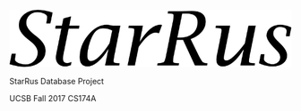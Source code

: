 ![logo](https://github.com/zhanchengqian/StarRus-Database-Project/blob/master/StarRus-Lucida.png)
<!---  
       _____ __             ____                ____           _____  __________ 
      / ___// /_____ ______/ __ \__  _______   / __ )__  __   /__  / / ____/ __ \
      \__ \/ __/ __ `/ ___/ /_/ / / / / ___/  / __  / / / /     / / / /   / / / /
     ___/ / /_/ /_/ / /  / _, _/ /_/ (__  )  / /_/ / /_/ /     / /_/ /___/ /_/ / 
    /____/\__/\__,_/_/  /_/ |_|\__,_/____/  /_____/\__, /     /____|____/\___\_\ 
                                                  /____/                                                                   
    ███████╗████████╗ █████╗ ██████╗ ██████╗ ██╗   ██╗███████╗
    ██╔════╝╚══██╔══╝██╔══██╗██╔══██╗██╔══██╗██║   ██║██╔════╝
    ███████╗   ██║   ███████║██████╔╝██████╔╝██║   ██║███████╗
    ╚════██║   ██║   ██╔══██║██╔══██╗██╔══██╗██║   ██║╚════██║
    ███████║   ██║   ██║  ██║██║  ██║██║  ██║╚██████╔╝███████║
    ╚══════╝   ╚═╝   ╚═╝  ╚═╝╚═╝  ╚═╝╚═╝  ╚═╝ ╚═════╝ ╚══════╝
-->

StarRus Database Project

UCSB Fall 2017 CS174A
